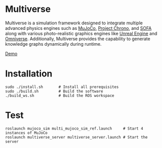 # Multiverse

Multiverse is a simulation framework designed to integrate multiple advanced physics engines such as [MuJoCo](https://mujoco.readthedocs.io/), [Project Chrono](https://projectchrono.org/), and [SOFA](https://www.sofa-framework.org/) along with various photo-realistic graphics engines like [Unreal Engine](https://www.unrealengine.com/) and [Omniverse](https://developer.nvidia.com/omniverse). Additionally, Multiverse provides the capability to generate knowledge graphs dynamically during runtime.

[Demo](https://github.com/Universal-Simulation-Framework/multiverse/assets/64316740/19a3281f-ddd7-4430-b5ad-8219f9d17a92)

# Installation

```
sudo ./install.sh       # Install all prerequisites
sudo ./build.sh         # Build the software
./build_ws.sh           # Build the ROS workspace
```
# Test

```
roslaunch mujoco_sim multi_mujoco_sim_ref.launch     # Start 4 instances of MuJoCo
roslaunch multiverse_server multiverse_server.launch # Start the server
```

